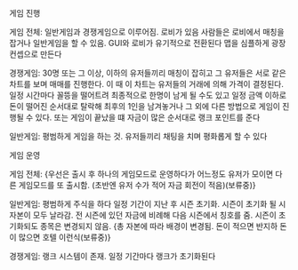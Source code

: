 게임 진행
  
  게임 전체: 일반게임과 경쟁게임으로 이루어짐.
  로비가 있음 사람들은 로비에서 매칭을 잡거나 일반게임을 할 수 있음.
  GUI와 로비가 유기적으로 전환된다 맵을 심플하게 광장 컨셉으로 만든다
  
  경쟁게임: 30명 또는 그 이상, 이하의 유저들끼리 매칭이 잡히고
           그 유저들은 서로 같은 차트를 보며 매매를 진행한다.
           이 때 이 차트는 유저들의 거래에 의해 가격이 결정된다.
           일정 시간마다 꼴뜽을 떨어트려 최종적으로 한명이 
           남게 될 수도 있고 일정 금액 이하로 돈이 떨어진 순서대로 탈락해
           최후의 1인을 남겨놓거나 그 외에 다른 방법으로
           게임이 진행될 수 있다.
           또는 게임이 끝났을 떄 자금이 많은 순서대로 랭크 포인트를 준다
           
  일반게임: 평범하게 게임을 하는 것.
           유저들끼리 채팅을 치며 평화롭게 할 수 있다
           
게임 운영

  게임 전체: {우선은 출시 후 하나의 게임모드로 운영하다가 어느정도 유저가 모이면
            다른 게임모드를 또 출시함. (초반엔 유저 수가 적어 자금 회전이 적음)(보류중)}
  
  일반게임: 평범하게 주식을 하다 일정 기간이 지난 후
           시즌 초기화. 시즌이 초기화 될 시 자본이 모두 날라감.
           전 시즌에 있던 자금에 비례해 다음 시즌에서 칭호를
           줌. 시즌이 초기화되도 종목은 변경되지 않음.
           {총 자본에 따라 배경이 변경됨. 돈이 적으면 반지하
           돈이 많으면 호텔 이런식(보류중)} 
  
  경쟁게임: 랭크 시스템이 존재. 일정 기간마다 랭크가 초기화된다
